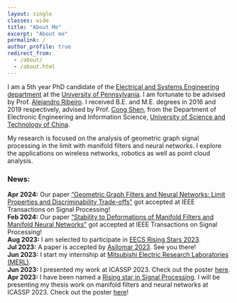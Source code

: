 ```yaml
---
layout: single
classes: wide
title: "About Me"
excerpt: "About me"
permalink: /
author_profile: true
redirect_from: 
  - /about/
  - /about.html
---
```



I am a 5th year PhD candidate of the [Electrical and Systems Engineering department](https://www.ese.upenn.edu/) at the [University of Pennsylvania](https://www.upenn.edu/). I am fortunate to be advised by Prof. [Alejandro Ribeiro](https://alelab.seas.upenn.edu/alejandro-ribeiro/). I received B.E. and M.E. degrees in 2016 and 2019 respectively, advised by Prof. [Cong Shen](https://engineering.virginia.edu/faculty/cong-shen), from the Department of Electronic Engineering and Information Science, [University of Science and Technology of China](https://en.ustc.edu.cn/). <br>

My research is focused on the analysis of geometric graph signal processing in the limit with manifold filters and neural networks. I explore the applications on wireless networks, robotics as well as point cloud analysis. 

<h3>News:</h3>

<b>Apr 2024:</b> Our paper [“Geometric Graph Filters and Neural Networks: Limit Properties and Discriminability Trade-offs”](https://arxiv.org/abs/2305.18467) got accepted at IEEE Transactions on Signal Processing! <br>
<b>Feb 2024:</b> Our paper [“Stability to Deformations of Manifold Filters and Manifold Neural Networks”](https://arxiv.org/abs/2106.03725) got accepted at IEEE Transactions on Signal Processing! <br>
<b>Aug 2023:</b> I am selected to participate in [EECS Rising Stars 2023](https://eecsrisingstars2023.cc.gatech.edu/). <br>
<b>Jul 2023:</b> A paper is accepted by [Asilomar 2023](https://www.asilomarsscconf.org/). See you there!<br>
<b>Jun 2023:</b> I start my internship at [Mitsubishi Electric Research Laboratories (MERL)](https://www.merl.com/).<br>
<b>Jun 2023:</b> I presented my work at ICASSP 2023. Check out the poster [here](https://zhiyangw.com/Papers/ICASSP_convolutional_poster.pdf).<br>
<b>Apr 2023:</b> I have been named a [Rising star in Signal Processing](https://2023.ieeeicassp.org/rising-stars-workshop/). I will be presenting my thesis work on manifold filters and neural networks at ICASSP 2023. Check out the poster [here](https://zhiyangw.com/Papers/ICASSP_rising_star_poster.pdf)!<br>


